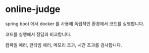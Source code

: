 # online-judge
spring boot 에서 docker 를 사용해 독립적인 환경에서 코드를 실행합니다. 

코드를 실행해서 정답과 비교합니다. 
 
컴파일 에러, 런타임 에러, 메모리 초과, 시간 초과를 검사합니다. 
